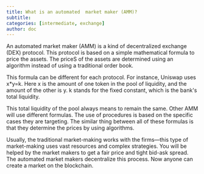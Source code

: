 ```yaml
---
title: What is an automated  market maker (AMM)?
subtitle: 
categories: [intermediate, exchange]
author: doc
---
```


An automated market maker (AMM) is a kind of decentralized exchange (DEX) protocol. This protocol is based on a simple mathematical formula to price the assets. The priceS of the assets are determined using an algorithm instead of using a traditional order book.

This formula can be different for each protocol. For instance, Uniswap uses x*y=k. Here x is the amount of one token in the pool of liquidity, and the amount of the other is y. k stands for the fixed constant, which is the bank's total liquidity. 

This total liquidity of the pool always means to remain the same. Other AMM will use different formulas. The use of procedures is based on the specific cases they are targeting. The similar thing between all of these formulas is that they determine the prices by using algorithms. 

Usually, the traditional market-making works with the firms—this type of market-making uses vast resources and complex strategies. You will be helped by the market makers to get a fair price and tight bid-ask spread. The automated market makers decentralize this process. Now anyone can create a market on the blockchain.
